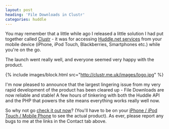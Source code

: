 ```yaml
---
layout: post
heading: 'File Downloads in Clustr'
categories: huddle
---
```


You may remember that a little while ago I released a little solution I had put together called [Clustr](http://clustr.me.uk) - it was for accessing [Huddle.net services](http://clustr.me.uk) from your mobile device (iPhone, iPod Touch, Blackberries, Smartphones etc.) while you're on the go.

The launch went really well, and everyone seemed very happy with the product.

{% include images/block.html src="http://clustr.me.uk/images/logo.jpg" %}

I'm now pleased to announce that the largest lingering issue from my very rapid development of the product has been cleared up - File Downloads are now reliable and stable! A few hours of tinkering with both the Huddle API and the PHP that powers the site means everything works really well now.

So why not go [check it out now](http://clustr.me.uk)? (You'll have to be on your [iPhone / iPod Touch / Mobile Phone](http://clustr.me.uk) to see the actual product). As ever, please report any bugs to me at the links in the Contact tab above.